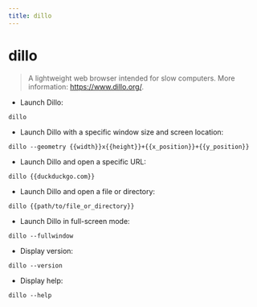 ```yaml
---
title: dillo
---
```

# dillo

> A lightweight web browser intended for slow computers.
> More information: <https://www.dillo.org/>.

- Launch Dillo:

`dillo`

- Launch Dillo with a specific window size and screen location:

`dillo --geometry {{width}}x{{height}}+{{x_position}}+{{y_position}}`

- Launch Dillo and open a specific URL:

`dillo {{duckduckgo.com}}`

- Launch Dillo and open a file or directory:

`dillo {{path/to/file_or_directory}}`

- Launch Dillo in full-screen mode:

`dillo --fullwindow`

- Display version:

`dillo --version`

- Display help:

`dillo --help`
